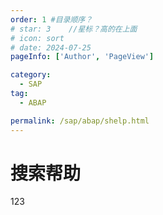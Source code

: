 ```yaml
---
order: 1 #目录顺序？
# star: 3    //星标？高的在上面
# icon: sort
# date: 2024-07-25
pageInfo: ['Author', 'PageView']

category:
  - SAP
tag:
  - ABAP

permalink: /sap/abap/shelp.html
---
```


# 搜索帮助

123
<!-- <Catalog base='/' hideHeading/> -->

